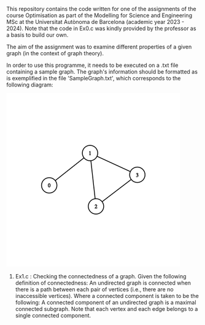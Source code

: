 This repository contains the code written for one of the assignments of the course Optimisation as part of the Modelling for Science and Engineering MSc at the Universitat Autònoma de Barcelona (academic year 2023 - 2024). Note that the code in Ex0.c was kindly provided by the professor as a basis to build our own.

The aim of the assignment was to examine different properties of a given graph (in the context of graph theory).

In order to use this programme, it needs to be executed on a .txt file containing a sample graph. The graph's information should be formatted as is exemplified in the file 'SampleGraph.txt', which corresponds to the following diagram:

[comment]: <> (Here goes the diagram of the graph.)
![Alt text](SampleGraphDiagram.png?raw=true "Sample graph's diagram")


1. Ex1.c : Checking the connectedness of a graph. Given the following definition of connectedness:
An undirected graph is connected when there is a path between each pair of vertices (i.e., there are no inaccessible vertices).
Where a connected component is taken to be the following:
A connected component of an undirected graph is a maximal connected subgraph. Note that each vertex and each edge belongs to a single connected component.